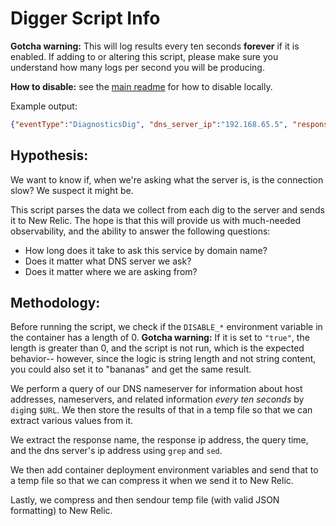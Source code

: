 # Digger Script Info
**Gotcha warning:** This will log results every ten seconds **forever** if it is enabled. If adding to or altering this script, please make sure you understand how many logs per second you will be producing.

**How to disable:** see the [main readme](#how-to-disable-scripts) for how to disable locally.

Example output:
```json
{"eventType":"DiagnosticsDig", "dns_server_ip":"192.168.65.5", "response_ip":"10.1.221.212", "query_time_ms":0.21, "response_name":"" }
```
## Hypothesis:
We want to know if, when we're asking what the server is, is the connection slow? We suspect it might be.

This script parses the data we collect from each dig to the server and sends it to New Relic. The hope is that this will provide us with much-needed observability, and the ability to answer the following questions:

* How long does it take to ask this service by domain name?
* Does it matter what DNS server we ask?
* Does it matter where we are asking from?

## Methodology:
Before running the script, we check if the `DISABLE_*` environment variable in the container has a length of 0.
**Gotcha warning:** If it is set to `"true"`, the length is greater than 0, and the script is not run, which is the expected behavior-- however, since the logic is string length and not string content, you could also set it to "bananas" and get the same result.

We perform a query of our DNS nameserver for information about host addresses, nameservers, and related information _every ten seconds_ by `dig`ing `$URL`. We then store the results of that in a temp file so that we can extract various values from it.

We extract the response name, the response ip address, the query time, and the dns server's ip address using `grep` and `sed`.

We then add container deployment environment variables and send that to a temp file so that we can compress it when we send it to New Relic.

Lastly, we compress and then sendour temp file (with valid JSON formatting) to New Relic.
